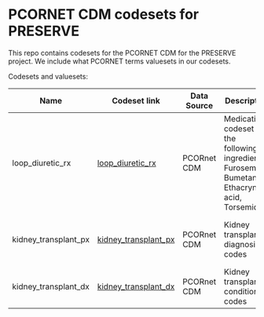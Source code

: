 # PCORNET CDM codesets for PRESERVE

This repo contains codesets for the PCORNET CDM for the PRESERVE project. We include what PCORNET terms valuesets in our codesets.


Codesets and valuesets:

| Name | Codeset link | Data Source | Description | Vocabularies | Codeset development link | Last Updated | Primary Developer | Status |
|------|--------------|-------------|-------------|--------------|--------------------------|--------------|-------------------|--------|
| loop_diuretic_rx | [loop_diuretic_rx](drug/loop_diuretic_rx.csv) | PCORnet CDM | Medication codeset for the following ingredients: Furosemide, Bumetanide, Ethacrynic acid, Torsemide | NDC, RxNorm, RxNorm Extension | [loop_diuretic_rx.sql](sql_queries/loop_diuretic_rx.sql) | 2021-11 | Levon Utidjian | Vocab Based|
| kidney_transplant_px | [kidney_transplant_px](procedure/kidney_transplant_px.csv) | PCORnet CDM | Kidney transplant diagnosis codes	| CPT4, HCPCS, ICD10PCS, ICD9Proc, SNOMED | [kidney_transplant_px](sql_queries/kidney_transplant_px.sql) | 2021-11 | Levon Utidjian | Vocab Based |
| kidney_transplant_dx | [kidney_transplant_dx](condition/kidney_transplant_dx.csv) | PCORnet CDM | Kidney transplant condition codes | ICD10, ICD10CM, ICD9CM, SNOMED | [kidney_transplant_dx](sql_queries/kidney_transplant_dx.sql) | 2021-11 | Levon Utidjian | vocab based |
